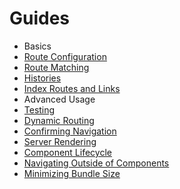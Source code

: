 # Guides

* Basics
 * [Route Configuration](RouteConfiguration.md)
 * [Route Matching](RouteMatching.md)
 * [Histories](Histories.md)
 * [Index Routes and Links](IndexRoutes.md)
* Advanced Usage
 * [Testing](Testing.md)
 * [Dynamic Routing](DynamicRouting.md)
 * [Confirming Navigation](ConfirmingNavigation.md)
 * [Server Rendering](ServerRendering.md)
 * [Component Lifecycle](ComponentLifecycle.md)
 * [Navigating Outside of Components](NavigatingOutsideOfComponents.md)
 * [Minimizing Bundle Size](MinimizingBundleSize.md)